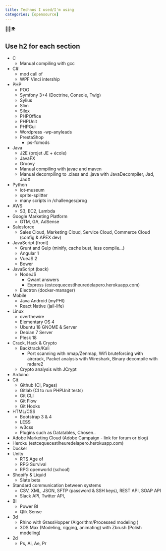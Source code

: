 ```yaml
---
title: Technos I used/I'm using
categories: [opensource]
---
```


<p class="text-center">🐍👑🌍</p>
<!--more-->

## Use h2 for each section
- C
  - Manual compiling with gcc
- C#
  - mod call of
  - WPF Vinci intership
- PHP
  - POO
  - Symfony 3+4 (Doctrine, Console, Twig)
  - Sylius
  - Slim
  - Silex
  - PHPOffice
  - PHPUnit
  - PHPGui
  - Wordpress
    -wp-anyleads
  - PrestaShop
    - ps-fcmods
- Java
  - J2E (projet JE + école)
  - JavaFX
  - Groovy
  - Manual compiling with javac and maven
  - Manual decompiling to .class and .java with JavaDecompiler, Jad, JadX
- Python
  - iot-museum
  - sprite-splitter
  - many scripts in /challenges/prog
- AWS
  - S3, EC2, Lambda
- Google Marketing Platform
  - GTM, GA, AdSense
- Salesforce
  - Sales Cloud, Marketing Cloud, Service Cloud, Commerce Cloud (config & APEX dev)
- JavaScript (front)
  - Grunt and Gulp (minify, cache bust, less compile...)
  - Angular 1
  - VueJS 2
  - Bower
- JavaScript (back)
  - NodeJS
    - Qwant answers
    - Express (estcequecestlheuredelapero.herokuapp.com)
  - Electron (docker-manager)
- Mobile
  - Java Android (myPHI)
  - React Native (jail-life)
- Linux
  - overthewire
  - Elementary OS 4
  - Ubuntu 18 GNOME & Server
  - Debian 7 Server
  - Plesk 18
- Crack, Hack & Crypto
  - Backtrack/Kali
    - Port scanning with nmap/Zenmap, Wifi bruteforcing with aircrack, Packet analysis with Wireshark, Binary decompile with radare2
  - Crypto analysis with JCrypt
- Arduino
- Git
  - Github (CI, Pages)
  - Gitlab (CI to run PHPUnit tests)
  - Git CLI
  - Git Flow
  - Git Hooks
- HTML/CSS
  - Bootstrap 3 & 4
  - LESS
  - w3css
  - Plugins such as Datatables, Chosen..
- Adobe Marketing Cloud (Adobe Campaign - link for forum or blog)
- Heroku (estcequecestlheuredelapero.herokuapp.com)
- Docker
- Unity
  - RTS Age of
  - RPG Survival
  - RPG openworld (school)
- Shopify & Liquid
  - Slate beta
- Standard communication between systems
  - CSV, XML, JSON, SFTP (password & SSH keys), REST API, SOAP API
  - Slack API, Twitter API,
- BI
  - Power BI
  - Qlik Sense
- 3d
  - Rhino with GrassHopper (Algorithm/Processed modeling )
  - 3DS Max (Modeling, rigging, animating) with Zbrush (Polish modeling)
- 2d
  - Ps, Ai, Ae, Pr
